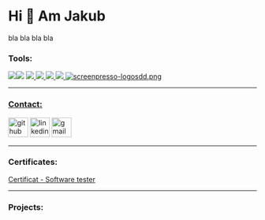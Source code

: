# **Hi 👋 Am Jakub**
bla bla bla bla

### ****Tools****:

 <img src="https://img.icons8.com/ios/48/2962FF/chrome--v1.png"/><img src="https://img.icons8.com/color/48/null/jira.png"/>  <a href="https://imgbb.com/"><img src="https://img.icons8.com/external-tal-revivo-color-tal-revivo/48/null/external-postman-is-the-only-complete-api-development-environment-logo-color-tal-revivo.png"/>  <img src="https://img.icons8.com/color/48/null/visual-studio-code-2019.png"/>  <img src="https://img.icons8.com/color/48/null/git.png"/>
  <img src="https://img.icons8.com/color/49/null/trello.png"/>
  <img src="https://imgupload.pl/images/2023/01/09/screenpresso-logosdd.png" alt="screenpresso-logosdd.png" borde="0" />
 
  
  ---
### ****Contact****:

[<img src='https://img.icons8.com/3d-fluency/135/null/github.png' alt='github' height='40'>](https://github.com/komodzinskijakub)  [<img src='https://img.icons8.com/color/96/null/linkedin-circled--v1.png' alt='linkedin' height='40'>](https://www.linkedin.com/in/Jakub-Komodzinski/) <a href="mailto:komodzinski.kuba@gmail.com?"><img src='https://img.icons8.com/fluency/48/null/gmail-new.png' alt='gmail' height='40'/></a>

--- 

### ****Certificates****:

[Certificat - Software tester](https://app.diplomasafe.com/pl-PL/diploma/d5a4ebd80afb445d19807a030e15b4b9f9e1fd142)


---

### ****Projects****:
